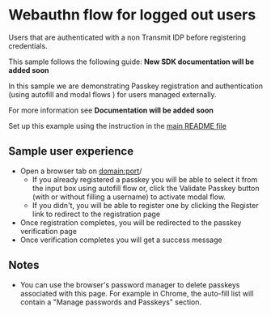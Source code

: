 # Webauthn flow for logged out users

Users that are authenticated with a non Transmit IDP before registering credentials.

This sample follows the following guide: **New SDK documentation will be added soon**

In this sample we are demonstrating Passkey registration and authentication (using autofill and
modal flows ) for users managed externally.

For more information see **Documentation will be added soon**

Set up this example using the instruction in the [main README file](../README.md)

## Sample user experience

- Open a browser tab on <domain:port>/
  - If you already registered a passkey you will be able to select it from the input box using
    autofill flow or, click the Validate Passkey button (with or without filling a username) to
    activate modal flow.
  - If you didn't, you will be able to register one by clicking the Register link to redirect to the
    registration page
- Once registration completes, you will be redirected to the passkey verification page
- Once verification completes you will get a success message

## Notes

- You can use the browser's password manager to delete passkeys associated with this page. For
  example in Chrome, the auto-fill list will contain a "Manage passwords and Passkeys" section.
